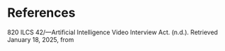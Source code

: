 # References

820 ILCS 42/—Artificial Intelligence Video Interview Act. (n.d.). Retrieved January 18, 2025, from